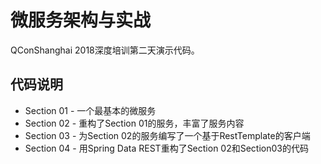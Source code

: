 # 微服务架构与实战

QConShanghai 2018深度培训第二天演示代码。

## 代码说明

* Section 01 - 一个最基本的微服务
* Section 02 - 重构了Section 01的服务，丰富了服务内容
* Section 03 - 为Section 02的服务编写了一个基于RestTemplate的客户端
* Section 04 - 用Spring Data REST重构了Section 02和Section03的代码

